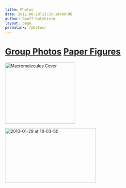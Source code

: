 ```yaml
---
title: Photos
date: 2011-06-28T13:36:14+00:00
author: Geoff Hutchison
layout: page
permalink: /photos/
---
```

#               [Group Photos](http://hutchison.chem.pitt.edu/photos/group-photos/)                                                                    [Paper Figures](http://hutchison.chem.pitt.edu/photos/paper-figures/)

[<img class=" wp-image-880     alignright" alt="Macromolecules Cover" src="https://i2.wp.com/pre.hutchison.chem.pitt.edu/wordpress/wp-content/uploads/2013/02/MacromoleculesCover11-300x262.png?resize=231%2C201" width="231" height="201" srcset="https://i1.wp.com/hutchison.chem.pitt.edu/wordpress/wp-content/uploads/2013/02/MacromoleculesCover11.png?resize=300%2C262 300w, https://i1.wp.com/hutchison.chem.pitt.edu/wordpress/wp-content/uploads/2013/02/MacromoleculesCover11.png?w=687 687w" sizes="(max-width: 231px) 100vw, 231px" data-recalc-dims="1" />](http://hutchison.chem.pitt.edu/photos/paper-figures/)

[<img class="alignnone size-medium wp-image-1003" alt="2013-01-29 at 18-03-50" src="https://i0.wp.com/pre.hutchison.chem.pitt.edu/wordpress/wp-content/uploads/2013/05/2013-01-29-at-18-03-50111-300x180.jpg?resize=300%2C180" width="300" height="180" srcset="https://i1.wp.com/hutchison.chem.pitt.edu/wordpress/wp-content/uploads/2013/05/2013-01-29-at-18-03-50111.jpg?resize=300%2C180 300w, https://i1.wp.com/hutchison.chem.pitt.edu/wordpress/wp-content/uploads/2013/05/2013-01-29-at-18-03-50111.jpg?resize=1024%2C614 1024w, https://i1.wp.com/hutchison.chem.pitt.edu/wordpress/wp-content/uploads/2013/05/2013-01-29-at-18-03-50111.jpg?w=1320 1320w, https://i1.wp.com/hutchison.chem.pitt.edu/wordpress/wp-content/uploads/2013/05/2013-01-29-at-18-03-50111.jpg?w=1168 1168w" sizes="(max-width: 300px) 100vw, 300px" data-recalc-dims="1" />](http://hutchison.chem.pitt.edu/photos/group-photos/)
